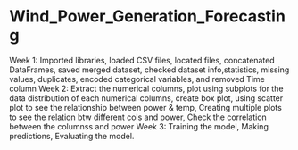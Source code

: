 # Wind_Power_Generation_Forecasting
Week 1:
Imported libraries, loaded CSV files, located files, concatenated DataFrames, saved merged dataset, checked dataset info,statistics, missing values, duplicates, encoded categorical variables, and removed Time column 
Week 2:
Extract the numerical columns, plot using subplots for the data distribution of each numerical columns, create box plot, using scatter plot to see the relationship between power & temp, Creating multiple plots to see the relation btw different cols and power, Check the correlation between the columnss and power
Week 3:
Training the model, Making predictions, Evaluating the model.
